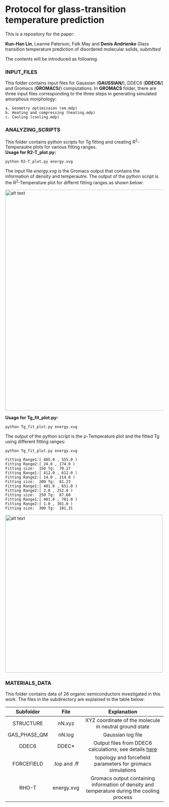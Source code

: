 # Protocol for glass-transition temperature prediction
This is a repository for the paper:

**Kun-Han Lin**, Leanne Paterson, Falk May and **Denis Andrienko** Glass transition temperature prediction of disordered molecular solids, *submitted*

The contents will be introduced as following.

### INPUT_FILES
This folder contains input files for Gaussian (**GAUSSIAN/**), DDEC6 (**DDEC6/**) and Gromacs (**GROMACS/**) computations.
In **GROMACS** folder, there are three input files corresponding to the three steps in generating simulated amorphous morphology:   
```
a. Geometry optimizaion (em.mdp)  
b. Heating and compressing (heating.mdp)   
c. Cooling (cooling.mdp)   
```
### ANALYZING_SCRIPTS
This folder contains python scripts for Tg fitting and creating R<sup>2</sup>-Temperautre plots for various fitting ranges.  
**Usage for R2-T_plot.py:**  
```
python R2-T_plot.py energy.xvg
```
The input file *energy.xvg* is the Gromacs output that contains the information of density and temperautre. The output of the python script is the R<sup>2</sup>-Temperature plot for differnt fitting ranges as shown below:  

<img src='https://i.imgur.com/NaynZFf.png' alt='alt text' width=700>

**Usage for Tg_fit_plot.py:**  
```
python Tg_fit_plot.py energy.xvg
```
The output of the python script is the ρ-Temperature plot and the fitted Tg using different fitting ranges:

```
python Tg_fit_plot.py energy.xvg
```

```
Fitting Range1:[ 405.0 , 555.0 )  
Fitting Range2:[ 24.0 , 174.0 )  
Fitting size:  150 Tg:  70.17  
Fitting Range1:[ 412.0 , 612.0 )  
Fitting Range2:[ 14.0 , 214.0 )  
Fitting size:  200 Tg:  81.23  
Fitting Range1:[ 401.0 , 651.0 )  
Fitting Range2:[ 2.0 , 252.0 )  
Fitting size:  250 Tg:  87.60  
Fitting Range1:[ 401.0 , 701.0 )  
Fitting Range2:[ 1.0 , 301.0 )  
Fitting size:  300 Tg:  101.31  
```

<img src='https://i.imgur.com/pm4Xwh6.png' alt='alt text' width=500>

### MATERIALS_DATA
This folder contains data of 26 organic semiconductors investigated in this work. The files in the subdirectory are explained in the table below:  

| Subfolder     | File          | Explanation  |  
| :-----------: |:-------------:| :-----------:|  
| STRUCTURE     | nN.xyz        | XYZ coordinate of the molecule in neutral ground state |  
| GAS_PHASE_QM  | nN.log        | Gaussian log file |  
| DDEC6         | DDEC*         | Output files from DDEC6 calculations; see details [here](https://sourceforge.net/projects/ddec/files/) |  
| FORCEFIELD    | .top and .ff  | topology and forcefield parameters for gromacs simulations | 
| RHO-T         | energy.xvg    | Gromacs output containing information of density and temperature during the cooling process | 










